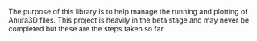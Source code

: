 The purpose of this library is to help manage the running and plotting of Anura3D files. This project is heavily in the beta stage and may never be completed but these are the steps taken so far.

